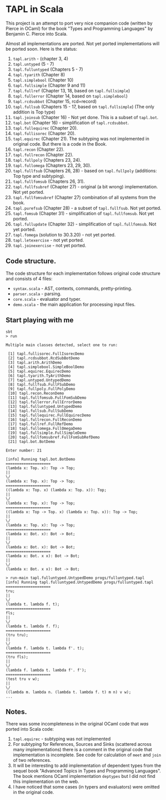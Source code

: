 # TAPL in Scala

This project is an attempt to port very nice companion code (written by Pierce in OCaml) 
for the book "Types and Programming Languages" by Benjamin C. Pierce into Scala.

Almost all implementations are ported. Not yet ported implementations will be ported soon. Here is the status:

01. `tapl.arith` - (chapter 3, 4)
02. `tapl.untyped` (5 - 7)
03. `tapl.fulluntyped` (Chapters 5 - 7)
04. `tapl.tyarith` (Chapter 8)
05. `tapl.simplebool` (Chapter 10)
06. `tapl.fullsimple` (Chapter 9 and 11)
07. `tapl.fullref` (Chapter 13, 18, based on `tapl.fullsimple`)
08. `tapl.fullerror` (Chapter 14, based on `tapl.simplebool`)
09. `tapl.rcdsubbot` (Chapter 15, rcd=record)
10. `tapl.fullsub` (Chapters 15 - 17, based on `tapl.fullsimple`) (The only addition is Top type)
11. `tapl.joinsub` (Chapter 16) - Not yet done. This is a subset of `tapl.bot`.
12. `tapl.bot` (Chapter 16) - simplification of `tapl.rcdsubbot`.
13. `tapl.fullequirec` (Chapter 20).
14. `tapl.fullisorec` (Chapter 20).
15. `tapl.equirec` (Chapter 21). The subtyping was not implemented in original code. But there is a code in the Book.
16. `tapl.recon` (Chapter 22).
17. `tapl.fullrecon` (Chapter 22).
18. `tapl.fullpoly` (Chapters 23, 24).
19. `tapl.fullomega` (Chapters 23, 29, 30).
20. `tapl.fullfsub` (Chapters 26, 28) - based on `tapl.fullpoly` (additions: Top type and subtyping).
21. `tapl.fullfomsub` (Chapters 26, 31).
22. `tapl.fullfsubref` (Chapter 27) - original (a bit wrong) implementation. Not yet ported.
23. `tapl.fullfomsubref` (Chapter 27) combination of all systems from the book.
24. `tapl.purefsub` (Chapter 28) - a subset of `tapl.fullfsub`. Not yet ported.
25. `tapl.fomsub` (Chapter  31) - simplification of `tapl.fullfomsub`. Not yet ported.
26. `tapl.fullupdate` (Chapter 32) - simplification of `tapl.fullfomsub`. Not yet ported.
27. `tapl.fomega` (solution to 30.3.20) - not yet ported.
28. `tapl.letexercise` - not yet ported.
29. `tapl.joinexercise` - not yet ported.

## Code structure.

The code structure for each implementation follows original code structure and consists of 4 files:

* `syntax.scala` - AST, contexts, commands, pretty-printing.
* `parser.scala` - parsing.
* `core.scala` - evaluator and typer.
* `demo.scala` - the main application for processing input files.

## Start playing with me

	sbt
	> run
	
	Multiple main classes detected, select one to run:
	
	 [1] tapl.fullisorec.FullIsorecDemo
	 [2] tapl.rcdsubbot.RcdSubBotDemo
	 [3] tapl.arith.ArithDemo
	 [4] tapl.simplebool.SimpleBoolDemo
	 [5] tapl.equirec.EquirecDemo
	 [6] tapl.tyarith.TyArithDemo
	 [7] tapl.untyped.UntypedDemo
	 [8] tapl.fullfsub.FullFSubDemo
	 [9] tapl.fullpoly.FullPolyDemo
	 [10] tapl.recon.ReconDemo
	 [11] tapl.fullfomsub.FullFomSubDemo
	 [12] tapl.fullerror.FullErrorDemo
	 [13] tapl.fulluntyped.UntypedDemo
	 [14] tapl.fullsub.FullSubDemo
	 [15] tapl.fullequirec.FullEquirecDemo
	 [16] tapl.fullrecon.FullReconDemo
	 [17] tapl.fullref.FullRefDemo
	 [18] tapl.fullomega.FullOmegaDemo
	 [19] tapl.fullsimple.FullSimpleDemo
	 [20] tapl.fullfomsubref.FullFomSubRefDemo
	 [21] tapl.bot.BotDemo
	 
	Enter number: 21
	
	[info] Running tapl.bot.BotDemo 
	====================
	(lambda x: Top. x): Top -> Top;
	||
	\/
	(lambda x: Top. x): Top -> Top;
	====================
	((lambda x: Top. x) (lambda x: Top. x)): Top;
	||
	\/
	(lambda x: Top. x): Top -> Top;
	====================
	((lambda x: Top -> Top. x) (lambda x: Top. x)): Top -> Top;
	||
	\/
	(lambda x: Top. x): Top -> Top;
	====================
	(lambda x: Bot. x): Bot -> Bot;
	||
	\/
	(lambda x: Bot. x): Bot -> Bot;
	====================
	(lambda x: Bot. x x): Bot -> Bot;
	||
	\/
	(lambda x: Bot. x x): Bot -> Bot;
	
	> run-main tapl.fulluntyped.UntypedDemo progs/fulluntyped.tapl
	[info] Running tapl.fulluntyped.UntypedDemo progs/fulluntyped.tapl
	====================
	tru;
	||
	\/
	(lambda t. lambda f. t);
	====================
	fls;
	||
	\/
	(lambda t. lambda f. f);
	====================
	(tru tru);
	||
	\/
	(lambda f. lambda t. lambda f'. t);
	====================
	(tru fls);
	||
	\/
	(lambda f. lambda t. lambda f'. f');
	====================
	(test tru v w);
	||
	\/
	((lambda m. lambda n. (lambda t. lambda f. t) m n) v w);
	...


## Notes.

There was some incompleteness in the original OCaml code that *was* ported into Scala code:

1. `tapl.equirec` - subtyping was not implemented 
2. For subtyping for References, Sources and Sinks (scattered across many implementations) there is a comment in the original code that implementation is incomplete. 
See code for calculation of `meet` and `join` of two references. 
3. It will be interesting to add implementation of dependent types from the sequel book "Advanced Topics in Types and Programming Languages". 
The book mentions OCaml implementation `deptypes` but I did not find this implementation on the web.
4. I have noticed that some cases (in typers and evaluators) were omitted in the original code.
